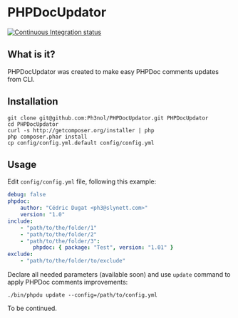 # PHPDocUpdator

[![Continuous Integration status](https://secure.travis-ci.org/Ph3nol/PHPDocUpdator.png)](http://travis-ci.org/Ph3nol/PHPDocUpdator)

## What is it?

PHPDocUpdator was created to make easy PHPDoc comments updates from CLI.

## Installation

```
git clone git@github.com:Ph3nol/PHPDocUpdator.git PHPDocUpdator
cd PHPDocUpdator
curl -s http://getcomposer.org/installer | php
php composer.phar install
cp config/config.yml.default config/config.yml
```

## Usage

Edit `config/config.yml` file, following this example:

```yaml
debug: false
phpdoc:
    author: "Cédric Dugat <ph3@slynett.com>"
    version: "1.0"
include:
    - "path/to/the/folder/1"
    - "path/to/the/folder/2"
    - "path/to/the/folder/3":
        phpdoc: { package: "Test", version: "1.01" }
exclude:
    - "path/to/the/folder/to/exclude"
```

Declare all needed parameters (available soon) and use `update` command to apply PHPDoc comments improvements:

```shell
./bin/phpdu update --config=/path/to/config.yml
```

To be continued.
